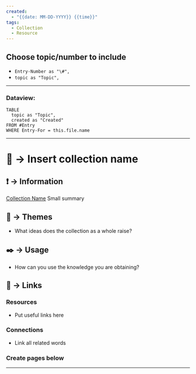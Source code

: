 ```yaml
---
created:
  - "{{date: MM-DD-YYYY}} {{time}}"
tags:
  - Collection
  - Resource
---
```


## Choose topic/number to include
- `Entry-Number as "\#",`
- `topic as "Topic",`


---
### Dataview:
```dataview
TABLE
  topic as "Topic",
  created as "Created"
FROM #Entry
WHERE Entry-For = this.file.name
```
---


# 📗 -> Insert collection name
## ❗ ->  Information
[Collection Name]()
Small summary



## 📌 -> Themes
- What ideas does the collection as a whole raise?



## ✒️ -> Usage
- How can you use the knowledge you are obtaining?



## 🔗 -> Links
### Resources
- Put useful links here


### Connections
- Link all related words



### Create pages below
---
